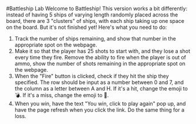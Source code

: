 #Battleship Lab
Welcome to Battleship! This version works a bit differently: instead of having 5 ships of varying length randomly placed across the board, there are 3 "clusters" of ships, with each ship taking up one space on the board. But it's not finished yet! Here's what you need to do:
1. Track the number of ships remaining, and show that number in the appropriate spot on the webpage.
2. Make it so that the player has 25 shots to start with, and they lose a shot every time they fire. Remove the ability to fire when the player is out of ammo, show the number of shots remaining in the appropriate spot on the webpage.
3. When the "Fire" button is clicked, check if they hit the ship they specified. The row should be input as a number between 0 and 7, and the column as a letter between A and H. If it's a hit, change the emoji to 💣. If it's a miss, change the emoji to 🙅.
4. When you win, have the text "You win, click to play again" pop up, and have the page refresh when you click the link. Do the same thing for a loss.
